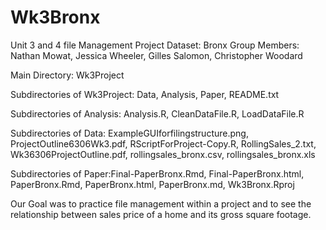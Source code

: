 # Wk3Bronx
Unit 3 and 4 file Management Project
Dataset: Bronx
Group Members: Nathan Mowat, Jessica Wheeler, Gilles Salomon, Christopher Woodard

Main Directory: Wk3Project

Subdirectories of Wk3Project: Data, Analysis, Paper, README.txt

Subdirectories of Analysis: Analysis.R, CleanDataFile.R, LoadDataFile.R

Subdirectories of Data: ExampleGUIforfilingstructure.png, ProjectOutline6306Wk3.pdf, RScriptForProject-Copy.R, RollingSales_2.txt, Wk36306ProjectOutline.pdf, rollingsales_bronx.csv, rollingsales_bronx.xls

Subdirectories of Paper:Final-PaperBronx.Rmd, Final-PaperBronx.html, PaperBronx.Rmd, PaperBronx.html, PaperBronx.md, Wk3Bronx.Rproj

Our Goal was to practice file management within a project and to see the relationship between sales price of a home and its gross square footage.
